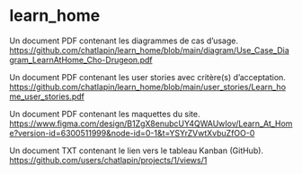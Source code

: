 # learn_home
Un document PDF contenant les diagrammes de cas d’usage.
https://github.com/chatlapin/learn_home/blob/main/diagram/Use_Case_Diagram_LearnAtHome_Cho-Drugeon.pdf

Un document PDF contenant les user stories avec critère(s) d’acceptation.
https://github.com/chatlapin/learn_home/blob/main/user_stories/Learn_home_user_stories.pdf

Un document PDF contenant les maquettes du site.
https://www.figma.com/design/B1ZgX8enubcUY4QWAUwIov/Learn_At_Home?version-id=6300511999&node-id=0-1&t=YSYrZVwtXvbuZfOO-0

Un document TXT contenant le lien vers le tableau Kanban (GitHub).
https://github.com/users/chatlapin/projects/1/views/1
